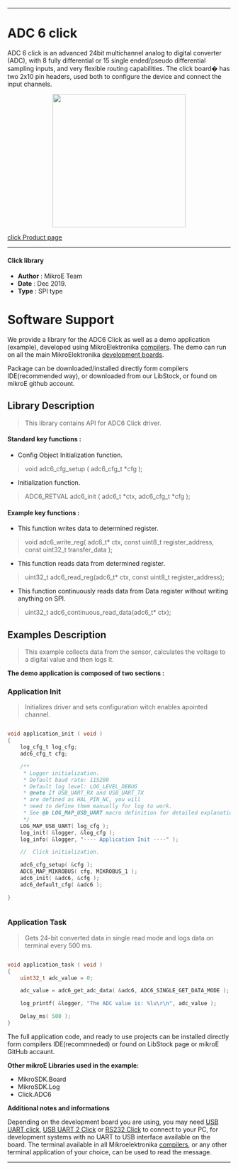
---
# ADC 6 click

ADC 6 click is an advanced 24bit multichannel analog to digital converter (ADC),
with 8 fully differential or 15 single ended/pseudo differential sampling inputs,
and very flexible routing capabilities. The click board� has two 2x10 pin headers,
used both to configure the device and connect the input channels.

<p align="center">
  <img src="https://download.mikroe.com/images/click_for_ide/adc6_click.png" height=300px>
</p>

[click Product page](https://www.mikroe.com/adc-6-click)

---


#### Click library 

- **Author**        : MikroE Team
- **Date**          : Dec 2019.
- **Type**          : SPI type


# Software Support

We provide a library for the ADC6 Click 
as well as a demo application (example), developed using MikroElektronika 
[compilers](https://shop.mikroe.com/compilers). 
The demo can run on all the main MikroElektronika [development boards](https://shop.mikroe.com/development-boards).

Package can be downloaded/installed directly form compilers IDE(recommended way), or downloaded from our LibStock, or found on mikroE github account. 

## Library Description

> This library contains API for ADC6 Click driver.

#### Standard key functions :

- Config Object Initialization function.
> void adc6_cfg_setup ( adc6_cfg_t *cfg ); 
 
- Initialization function.
> ADC6_RETVAL adc6_init ( adc6_t *ctx, adc6_cfg_t *cfg );


#### Example key functions :

- This function writes data to determined register.
> void adc6_write_reg( adc6_t* ctx, const uint8_t register_address, const uint32_t transfer_data );
 
- This function reads data from determined register.
> uint32_t adc6_read_reg(adc6_t* ctx, const uint8_t register_address);

- This function continuously reads data from Data register without
  writing anything on SPI.
> uint32_t adc6_continuous_read_data(adc6_t* ctx);

## Examples Description

> This example collects data from the sensor, calculates the voltage to a digital value and then logs it.

**The demo application is composed of two sections :**

### Application Init 

> Initializes driver and sets configuration witch enables apointed channel.

```c

void application_init ( void )
{
    log_cfg_t log_cfg;
    adc6_cfg_t cfg;

    /** 
     * Logger initialization.
     * Default baud rate: 115200
     * Default log level: LOG_LEVEL_DEBUG
     * @note If USB_UART_RX and USB_UART_TX 
     * are defined as HAL_PIN_NC, you will 
     * need to define them manually for log to work. 
     * See @b LOG_MAP_USB_UART macro definition for detailed explanation.
     */
    LOG_MAP_USB_UART( log_cfg );
    log_init( &logger, &log_cfg );
    log_info( &logger, "---- Application Init ----" );

    //  Click initialization.

    adc6_cfg_setup( &cfg );
    ADC6_MAP_MIKROBUS( cfg, MIKROBUS_1 );
    adc6_init( &adc6, &cfg );
    adc6_default_cfg( &adc6 );

}
  
```

### Application Task

>  Gets 24-bit converted data in single read mode and logs data on terminal every 500 ms.


```c

void application_task ( void )
{
    uint32_t adc_value = 0;

    adc_value = adc6_get_adc_data( &adc6, ADC6_SINGLE_GET_DATA_MODE );

    log_printf( &logger, "The ADC value is: %lu\r\n", adc_value );

    Delay_ms( 500 );
}

```


The full application code, and ready to use projects can be  installed directly form compilers IDE(recommneded) or found on LibStock page or mikroE GitHub accaunt.

**Other mikroE Libraries used in the example:** 

- MikroSDK.Board
- MikroSDK.Log
- Click.ADC6

**Additional notes and informations**

Depending on the development board you are using, you may need 
[USB UART click](https://shop.mikroe.com/usb-uart-click), 
[USB UART 2 Click](https://shop.mikroe.com/usb-uart-2-click) or 
[RS232 Click](https://shop.mikroe.com/rs232-click) to connect to your PC, for 
development systems with no UART to USB interface available on the board. The 
terminal available in all Mikroelektronika 
[compilers](https://shop.mikroe.com/compilers), or any other terminal application 
of your choice, can be used to read the message.



---
